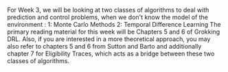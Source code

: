 For Week 3, we will be looking at two classes of algorithms to deal with prediction and control problems, when we don't know the model of the environment :
1: Monte Carlo Methods
2: Temporal Difference Learning
The primary reading material for this week will be Chapters 5 and 6 of Grokking DRL. Also, if you are interested in a more theoretical approach, you may also refer to chapters 5 and 6 from Sutton and Barto and additionally chapter 7 for Eligibility Traces, which acts as a bridge between these two classes of algorithms.

